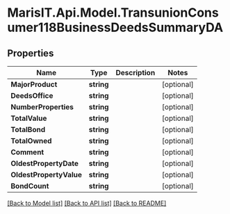 
# MarisIT.Api.Model.TransunionConsumer118BusinessDeedsSummaryDA

## Properties

Name | Type | Description | Notes
------------ | ------------- | ------------- | -------------
**MajorProduct** | **string** |  | [optional] 
**DeedsOffice** | **string** |  | [optional] 
**NumberProperties** | **string** |  | [optional] 
**TotalValue** | **string** |  | [optional] 
**TotalBond** | **string** |  | [optional] 
**TotalOwned** | **string** |  | [optional] 
**Comment** | **string** |  | [optional] 
**OldestPropertyDate** | **string** |  | [optional] 
**OldestPropertyValue** | **string** |  | [optional] 
**BondCount** | **string** |  | [optional] 

[[Back to Model list]](../README.md#documentation-for-models)
[[Back to API list]](../README.md#documentation-for-api-endpoints)
[[Back to README]](../README.md)

